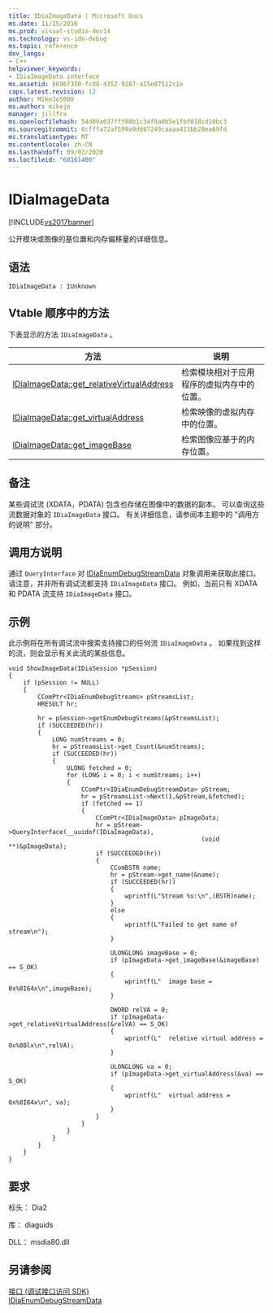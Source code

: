 ```yaml
---
title: IDiaImageData | Microsoft Docs
ms.date: 11/15/2016
ms.prod: visual-studio-dev14
ms.technology: vs-ide-debug
ms.topic: reference
dev_langs:
- C++
helpviewer_keywords:
- IDiaImageData interface
ms.assetid: b696f350-fc08-4352-9287-a15e87512c1e
caps.latest.revision: 12
author: MikeJo5000
ms.author: mikejo
manager: jillfra
ms.openlocfilehash: 54d09a037fff08b1c34f9a0b5e1fbf018cd10bc3
ms.sourcegitcommit: 6cfffa72af599a9d667249caaaa411bb28ea69fd
ms.translationtype: MT
ms.contentlocale: zh-CN
ms.lasthandoff: 09/02/2020
ms.locfileid: "68161400"
---
```

# <a name="idiaimagedata"></a>IDiaImageData
[!INCLUDE[vs2017banner](../../includes/vs2017banner.md)]

公开模块或图像的基位置和内存偏移量的详细信息。  
  
## <a name="syntax"></a>语法  
  
```  
IDiaImageData : IUnknown  
```  
  
## <a name="methods-in-vtable-order"></a>Vtable 顺序中的方法  
 下表显示的方法 `IDiaImageData` 。  
  
|方法|说明|  
|------------|-----------------|  
|[IDiaImageData::get_relativeVirtualAddress](../../debugger/debug-interface-access/idiaimagedata-get-relativevirtualaddress.md)|检索模块相对于应用程序的虚拟内存中的位置。|  
|[IDiaImageData::get_virtualAddress](../../debugger/debug-interface-access/idiaimagedata-get-virtualaddress.md)|检索映像的虚拟内存中的位置。|  
|[IDiaImageData::get_imageBase](../../debugger/debug-interface-access/idiaimagedata-get-imagebase.md)|检索图像应基于的内存位置。|  
  
## <a name="remarks"></a>备注  
 某些调试流 (XDATA，PDATA) 包含也存储在图像中的数据的副本。 可以查询这些流数据对象的 `IDiaImageData` 接口。 有关详细信息，请参阅本主题中的 "调用方的说明" 部分。  
  
## <a name="notes-for-callers"></a>调用方说明  
 通过 `QueryInterface` 对 [IDiaEnumDebugStreamData](../../debugger/debug-interface-access/idiaenumdebugstreamdata.md) 对象调用来获取此接口。 请注意，并非所有调试流都支持 `IDiaImageData` 接口。 例如，当前只有 XDATA 和 PDATA 流支持 `IDiaImageData` 接口。  
  
## <a name="example"></a>示例  
 此示例将在所有调试流中搜索支持接口的任何流 `IDiaImageData` 。 如果找到这样的流，则会显示有关此流的某些信息。  
  
```cpp#  
void ShowImageData(IDiaSession *pSession)  
{  
    if (pSession != NULL)  
    {  
        CComPtr<IDiaEnumDebugStreams> pStreamsList;  
        HRESULT hr;  
  
        hr = pSession->getEnumDebugStreams(&pStreamsList);  
        if (SUCCEEDED(hr))  
        {  
            LONG numStreams = 0;  
            hr = pStreamsList->get_Count(&numStreams);  
            if (SUCCEEDED(hr))  
            {  
                ULONG fetched = 0;  
                for (LONG i = 0; i < numStreams; i++)  
                {  
                    CComPtr<IDiaEnumDebugStreamData> pStream;  
                    hr = pStreamsList->Next(1,&pStream,&fetched);  
                    if (fetched == 1)  
                    {  
                        CComPtr<IDiaImageData> pImageData;  
                        hr = pStream->QueryInterface(__uuidof(IDiaImageData),  
                                                     (void **)&pImageData);  
                        if (SUCCEEDED(hr))  
                        {  
                            CComBSTR name;  
                            hr = pStream->get_name(&name);  
                            if (SUCCEEDED(hr))  
                            {  
                                wprintf(L"Stream %s:\n",(BSTR)name);  
                            }  
                            else  
                            {  
                                wprintf(L"Failed to get name of stream\n");  
                            }  
  
                            ULONGLONG imageBase = 0;  
                            if (pImageData->get_imageBase(&imageBase) == S_OK)  
                            {  
                                wprintf(L"  image base = 0x%0I64x\n",imageBase);  
                            }  
  
                            DWORD relVA = 0;  
                            if (pImageData->get_relativeVirtualAddress(&relVA) == S_OK)  
                            {  
                                wprintf(L"  relative virtual address = 0x%08lx\n",relVA);  
                            }  
  
                            ULONGLONG va = 0;  
                            if (pImageData->get_virtualAddress(&va) == S_OK)  
                            {  
                                wprintf(L"  virtual address = 0x%0I64x\n", va);  
                            }  
                        }  
                    }  
                }  
            }  
        }  
    }  
}  
```  
  
## <a name="requirements"></a>要求  
 标头： Dia2  
  
 库： diaguids  
  
 DLL： msdia80.dll  
  
## <a name="see-also"></a>另请参阅  
 [接口 (调试接口访问 SDK) ](../../debugger/debug-interface-access/interfaces-debug-interface-access-sdk.md)   
 [IDiaEnumDebugStreamData](../../debugger/debug-interface-access/idiaenumdebugstreamdata.md)
